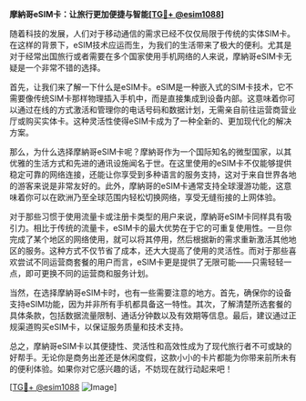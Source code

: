 **摩納哥eSIM卡：让旅行更加便捷与智能[[TG💪+ @esim1088](https://t.me/s/esim1088)]**

随着科技的发展，人们对于移动通信的需求已经不仅仅局限于传统的实体SIM卡。在这样的背景下，eSIM技术应运而生，为我们的生活带来了极大的便利。尤其是对于经常出国旅行或者需要在多个国家使用手机网络的人来说，摩納哥eSIM卡无疑是一个非常不错的选择。

首先，让我们来了解一下什么是eSIM卡。eSIM是一种嵌入式的SIM卡技术，它不需要像传统SIM卡那样物理插入手机中，而是直接集成到设备内部。这意味着你可以通过在线的方式激活和管理你的电话号码和数据计划，无需亲自前往运营商营业厅或购买实体卡。这种灵活性使得eSIM卡成为了一种全新的、更加现代化的解决方案。

那么，为什么选择摩納哥eSIM卡呢？摩納哥作为一个国际知名的微型国家，以其优雅的生活方式和先进的通讯设施闻名于世。在这里使用的eSIM卡不仅能够提供稳定可靠的网络连接，还能让你享受到多种语言的服务支持，这对于来自世界各地的游客来说是非常友好的。此外，摩納哥的eSIM卡通常支持全球漫游功能，这意味着你可以在欧洲乃至全球范围内轻松切换网络，享受无缝衔接的上网体验。

对于那些习惯于使用流量卡或注册卡类型的用户来说，摩納哥eSIM卡同样具有吸引力。相比于传统的流量卡，eSIM卡的最大优势在于它的可重复使用性。一旦你完成了某个地区的网络使用，就可以将其停用，然后根据新的需求重新激活其他地区的服务。这种方式不仅节省了成本，还大大提高了使用的灵活性。而对于那些喜欢尝试不同运营商套餐的用户而言，eSIM卡更是提供了无限可能——只需轻轻一点，即可更换不同的运营商和服务计划。

当然，在选择摩納哥eSIM卡时，也有一些需要注意的地方。首先，确保你的设备支持eSIM功能，因为并非所有手机都具备这一特性。其次，了解清楚所选套餐的具体条款，包括数据流量限制、通话分钟数以及有效期等信息。最后，建议通过正规渠道购买eSIM卡，以保证服务质量和技术支持。

总之，摩納哥eSIM卡以其便捷性、灵活性和高效性成为了现代旅行者不可或缺的好帮手。无论你是商务出差还是休闲度假，这款小小的卡片都能为你带来前所未有的便利体验。如果你对它感兴趣的话，不妨现在就行动起来吧！

[[TG💪+ @esim1088](https://t.me/s/esim1088) ![Image](https://i.postimg.cc/4NQfJmqS/Snipaste-2025-05-13-00-14-12.png)]